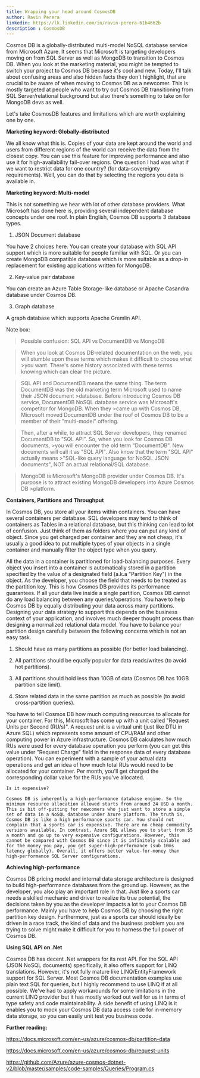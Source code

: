 ```yaml
---
title: Wrapping your head around CosmosDB
author: Ravin Perera
linkedin: https://lk.linkedin.com/in/ravin-perera-61b4662b
description : CosmosDB
---
```


Cosmos DB is a globally-distributed multi-model NoSQL database service from Microsoft Azure. It seems that Microsoft is targeting developers moving on from SQL Server as well as MongoDB to transition to Cosmos DB. When you look at the marketing material, you might be tempted to switch your project to Cosmos DB because it's cool and new. Today, I'll talk about confusing areas and also hidden facts they don't highlight, that are crucial to be aware of when moving to Cosmos DB as a newcomer. This is mostly targeted at people who want to try out Cosmos DB transitioning from SQL Server/relational background but also there's something to take on for MongoDB devs as well.

Let's take CosmosDB features and limitations which are worth explaining one by one.

**Marketing keyword: Globally-distributed**

We all know what this is. Copies of your data are kept around the world and users from different regions of the world can receive the data from the closest copy. You can use this feature for improving performance and also use it for high-availability fail-over regions. One question I had was what if we want to restrict data for one country? (for data-sovereignty requirements). Well, you can do that by selecting the regions you data is available in.

**Marketing keyword: Multi-model**

This is not something we hear with lot of other database providers. What Microsoft has done here is, providing several independent database concepts under one roof. In plain English, Cosmos DB supports 3 database types. 

1. JSON Document database

You have 2 choices here. You can create your database with SQL API support which is more suitable for people familiar with SQL. Or you can create MongoDB compatible database which is more suitable as a drop-in replacement for existing applications written for MongoDB.

2. Key-value pair database

You can create an Azure Table Storage-like database or Apache Casandra database under Cosmos DB.

3. Graph database

A graph database which supports Apache Gremlin API.

Note box:


>Possible confusion: SQL API vs DocumentDB vs MongoDB

>When you look at Cosmos DB-related documentation on the web, you will stumble upon these terms which makes it difficult to choose what >you want. There's some history associated with these terms knowing which can clear the picture.

	

>SQL API and DocumentDB means the same thing. The term DocumentDB was the old marketing term Microsoft used to name their JSON document >database. Before introducing Cosmos DB service, DocumentDB NoSQL database service was Microsoft's competitor for MongoDB. When they >came up with Cosmos DB, Microsoft moved DocumentDB under the roof of Cosmos DB to be a member of their "multi-model" offering.

	

>Then, after a while, to attract SQL Server developers, they renamed DocumentDB to "SQL API". So, when you look for Cosmos DB documents, >you will encounter the old term "DocumentDB". New documents will call it as "SQL API". Also know that the term "SQL API" actually means >"SQL-like query language for NoSQL JSON documents", NOT an actual relational/SQL database.

	

>MongoDB is Microsoft's MongoDB provider under Cosmos DB. It's purpose is to attract existing MongoDB developers into Azure Cosmos DB >platform.

**Containers, Partitions and Throughput**

In Cosmos DB, you store all your items within containers. You can have several containers per database. SQL developers may tend to think of containers as Tables in a relational database, but this thinking can lead to lot of confusion. Just think of them as folders where you can put any kind of object. Since you get charged per container and they are not cheap, it's usually a good idea to put multiple types of your objects in a single container and manually filter the object type when you query.

All the data in a container is partitioned for load-balancing purposes. Every object you insert into a container is automatically stored in a partition specified by the value of a designated field (a.k.a "Partition Key") in the object. As the developer, you choose the field that needs to be treated as the partition key. This is how Cosmos DB provides its performance guarantees. If all your data live inside a single partition, Cosmos DB cannot do any load balancing between any queries/operations. You have to help Cosmos DB by equally distributing your data across many partitions. Designing your data strategy to support this depends on the business context of your application, and involves much deeper thought process than designing a normalized relational data model. You have to balance your partition design carefully between the following concerns which is not an easy task.

1. Should have as many partitions as possible (for better load balancing).

2. All partitions should be equally popular for data reads/writes (to avoid hot partitions).

3. All partitions should hold less than 10GB of data (Cosmos DB has 10GB partition size limit).

4. Store related data in the same partition as much as possible (to avoid cross-partition queries).

You have to tell Cosmos DB how much computing resources to allocate for your container. For this, Microsoft has come up with a unit called "Request Units per Second (RU/s)". A request unit is a virtual unit (just like DTU in Azure SQL) which represents some amount of CPU/RAM and other computing power in Azure infrastructure. Cosmos DB calculates how much RUs were used for every database operation you perform (you can get this value under "Request Charge" field in the response data of every database operation). You can experiment with a sample of your actual data operations and get an idea of how much total RUs would need to be allocated for your container. Per month, you'll get charged the corresponding dollar value for the RUs you've allocated.

```
Is it expensive?

Cosmos DB is inherently a high-performance database engine. So the minimum resource allocation allowed starts from around 24 USD a month. This is bit off-putting for newcomers who just want to store a simple set of data in a NoSQL database under Azure platform. The truth is, Cosmos DB is like a high performance sports car. You should not complain that a sports car is expensive. There are no cheap commodity versions available. In contrast, Azure SQL allows you to start from $5 a month and go up to very expensive configurations. However, this cannot be compared with Cosmos DB since it is infinitely scalable and for the money you pay, you get super-high-performance (sub 10ms latency globally). Overall, it offers better value-for-money than high-performance SQL Server configurations.
```

**Achieving high-performance**

Cosmos DB pricing model and internal data storage architecture is designed to build high-performance databases from the ground up. However, as the developer, you also play an important role in that. Just like a sports car needs a skilled mechanic and driver to realize its true potential, the decisions taken by you as the developer impacts a lot to your Cosmos DB performance. Mainly you have to help Cosmos DB by choosing the right partition key design. Furthermore, just as a sports car should ideally be driven in a race track, the kind of data and the business problem you are trying to solve might make it difficult for you to harness the full power of Cosmos DB.

**Using SQL API on .Net**

Cosmos DB has decent .Net wrappers for its rest API. For the SQL API (JSON NoSQL documents) specifically, it also offers support for LINQ translations. However, it's not fully mature like LINQ/EntityFramework support for SQL Server. Most Cosmos DB documentation examples use plain text SQL for queries, but I highly recommend to use LINQ if at all possible. We've had to apply workarounds for some limitations in the current LINQ provider but it has mostly worked out well for us in terms of type safety and code maintainability. A side benefit of using LINQ is it enables you to mock your Cosmos DB data access code for in-memory data storage, so you can easily unit test you business code.

**Further reading:**

https://docs.microsoft.com/en-us/azure/cosmos-db/partition-data

https://docs.microsoft.com/en-us/azure/cosmos-db/request-units

https://github.com/Azure/azure-cosmos-dotnet-v2/blob/master/samples/code-samples/Queries/Program.cs

